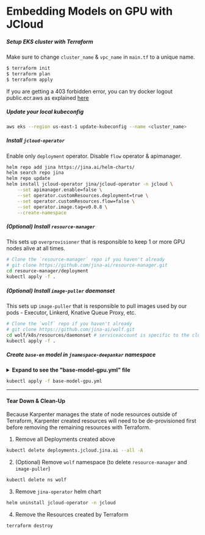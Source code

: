 # Embedding Models on GPU with JCloud


##### Setup EKS cluster with Terraform

Make sure to change `cluster_name` & `vpc_name` in `main.tf` to a unique name. 

```bash
$ terraform init
$ terraform plan
$ terraform apply
```

If you are getting a 403 forbidden error, you can try docker logout public.ecr.aws as explained [here](https://docs.aws.amazon.com/AmazonECR/latest/public/public-troubleshooting.html)

##### Update your local kubeconfig

```bash
aws eks --region us-east-1 update-kubeconfig --name <cluster_name>
```

##### Install `jcloud-operator`

Enable only `deployment` operator. Disable `flow` operator & apimanager. 

```bash
helm repo add jina https://jina.ai/helm-charts/
helm search repo jina
helm repo update
helm install jcloud-operator jina/jcloud-operator -n jcloud \
    --set apimanager.enable=false \
    --set operator.customResources.deployment=true \
    --set operator.customResources.flow=false \
    --set operator.image.tag=v0.0.8 \
    --create-namespace
```

##### (Optional) Install `resource-manager` 

This sets up `overprovisioner` that is responsible to keep 1 or more GPU nodes alive at all times.

```bash
# Clone the `resource-manager` repo if you haven't already
# git clone https://github.com/jina-ai/resource-manager.git
cd resource-manager/deployment
kubectl apply -f .
```

##### (Optional) Install `image-puller` daemonset 

This sets up `image-puller` that is responsible to pull images used by our pods - Executor, Linkerd, Knative Queue Proxy, etc. 

```bash
# Clone the `wolf` repo if you haven't already
# git clone https://github.com/jina-ai/wolf.git
cd wolf/k8s/resources/daemonset # serviceaccount is specific to the cluster, be careful
kubectl apply -f .
```

##### Create `base-en` model in `jnamespace-deepankar` namespace

<details>
<summary><b>Expand to see the "base-model-gpu.yml" file</b></summary>

```yaml
apiVersion: v1
kind: Namespace
metadata:
  name: jnamespace-deepankar
---
apiVersion: jcloud.jina.ai/v1alpha1
kind: Deployment
metadata:
  labels:
    jina.ai/app: universal-embedding-api
  name: deepankar-test
  namespace: jnamespace-deepankar
spec:
  jcloud:
    autoscale:
      max: 5
      metric: concurrency
      min: 1
      revision_timeout: 300
      scale_down_delay: 30s
      stable_window: 60
      target: '180'
    expose: true
    imagepullpolicy: ifnotpresent
    labels:
      app: universal-embedding-api
      model: jina-embeddings-v2-base-en
    nodeSelector:
      karpenter.sh/capacity-type: on-demand
      karpenter.sh/provisioner-name: gpu-shared
      node.kubernetes.io/instance-type: g5.xlarge
    tolerations:
      - key: nvidia.com/gpu-shared
        operator: Exists
        effect: NoSchedule
    resources:
      capacity: on-demand
      memory: 8Gi
    docarray: 0.39.1
    version: 3.23.0
  jtype: Deployment
  with:
    name: encoder
    protocol: grpc
    uses: >-
      docker://253352124568.dkr.ecr.us-east-2.amazonaws.com/jinaai/executor-jina-embedding:v0.1.2-gpu
    uses_dynamic_batching:
      /encode:
        preferred_batch_size: 16
        timeout: 50
    uses_with:
      attn_implementation: torch
      device: cuda
      model_name_or_path: jinaai/jina-embeddings-v2-base-en
      token_batch_size: 12288
```

</details>

```bash
kubectl apply -f base-model-gpu.yml
```

---

#### Tear Down & Clean-Up

Because Karpenter manages the state of node resources outside of Terraform, Karpenter created resources will need to be de-provisioned first before removing the remaining resources with Terraform.


1. Remove all Deployments created above

```bash
kubectl delete deployments.jcloud.jina.ai --all -A
```


2. (Optional) Remove `wolf` namespace (to delete `resource-manager` and `image-puller`)

```bash
kubectl delete ns wolf
```

3. Remove `jina-operator` helm chart

```bash
helm uninstall jcloud-operator -n jcloud
```


4. Remove the Resources created by Terraform

```bash
terraform destroy 
```

